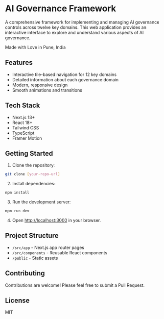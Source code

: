 # AI Governance Framework

A comprehensive framework for implementing and managing AI governance controls across twelve key domains. This web application provides an interactive interface to explore and understand various aspects of AI governance.

Made with Love in Pune, India

## Features

- Interactive tile-based navigation for 12 key domains
- Detailed information about each governance domain
- Modern, responsive design
- Smooth animations and transitions

## Tech Stack

- Next.js 13+
- React 18+
- Tailwind CSS
- TypeScript
- Framer Motion

## Getting Started

1. Clone the repository:
```bash
git clone [your-repo-url]
```

2. Install dependencies:
```bash
npm install
```

3. Run the development server:
```bash
npm run dev
```

4. Open [http://localhost:3000](http://localhost:3000) in your browser.

## Project Structure

- `/src/app` - Next.js app router pages
- `/src/components` - Reusable React components
- `/public` - Static assets

## Contributing

Contributions are welcome! Please feel free to submit a Pull Request.

## License

MIT 
